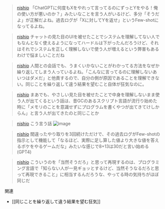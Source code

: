
> [nishio](https://twitter.com/nishio/status/1641411556687908869) 「ChatGPTに何度もXをやれって言ってるのにずっとYをやる！俺の使い方が悪いのか？」みたいなことを言う人がいるけど、多分「そうだよ」が正解だよね。過去ログが「Xに対してYを返せ」というFew-shotになってるよね。

> [nishio](https://twitter.com/nishio/status/1641412150429388800) チャットの見た目のUIを被せたことでシステムを理解してない人でもなんとなく使えるようになってハードルは下がったんだろうけど、それはそれでシステムを正しく理解しないで使う人が増えるという弊害もあるわけで悩ましいことだね

> [nishio](https://twitter.com/nishio/status/1641474335193038849) 人間との会話でも、うまくいかないことがわかってる方法をなぜか繰り返してしまう人っているよね。「こんなに言ってるのに理解しないあいつはダメだ」と他責するので、自分の側が原因であることを理解できない。同じことを繰り返して違う結果を望むこと自体が狂気なのに。

> [nishio](https://twitter.com/nishio/status/1641475801173618695) まあでも、やさしい見た目を被せたことで中身を理解しないまま使う人が出てくるという話は、昔GCのあるスクリプト言語が流行り始めた時に「メモリのことを意識せずにプログラムを書くやつが出てきてけしからん」と言う人が出てきたのと同じことか

> [nishio](https://twitter.com/nishio/status/1641627165061189637) こう言う話
>  ![image](https://pbs.twimg.com/media/Fsg7LwbaAAAhZsA?format=jpg&name=medium#.png)

> [nishio](https://twitter.com/nishio/status/1641627846170009600) 間違ったやり取りを3回続けただけで、その過去ログがFew-shotの指示として機能して「なるほど、実際に足し算した値より大きな値を答えるボケをやるゲームだな」みたいな感じで8+13は30だと言い始める(GPT4)

> [nishio](https://twitter.com/nishio/status/1641629385341165568) こういうのを「当然そうだろ」と思って再現するのは、プログラミング言語で「知らない人が一見ギョッとするけど、当然そうなるだろと思って再現できること」に相当するんだろうな、やってる時の気持ちがほぼ同じだ

関連
- [[同じことを繰り返して違う結果を望む狂気]]
